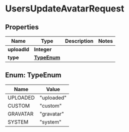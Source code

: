 

# UsersUpdateAvatarRequest


## Properties

| Name | Type | Description | Notes |
|------------ | ------------- | ------------- | -------------|
|**uploadId** | **Integer** |  |  |
|**type** | [**TypeEnum**](#TypeEnum) |  |  |



## Enum: TypeEnum

| Name | Value |
|---- | -----|
| UPLOADED | &quot;uploaded&quot; |
| CUSTOM | &quot;custom&quot; |
| GRAVATAR | &quot;gravatar&quot; |
| SYSTEM | &quot;system&quot; |




